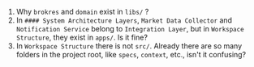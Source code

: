 
1. Why `brokres` and `domain` exist in `libs/` ? 
2. In `#### System Architecture Layers`, `Market Data Collector` and `Notification Service` belong to `Integration Layer`, but in `Workspace Structure`, they exist in `apps/`. Is it fine?
3. In `Workspace Structure` there is not `src/`. Already there are so many folders in the project root, like `specs`, `context`, etc., isn't it confusing?